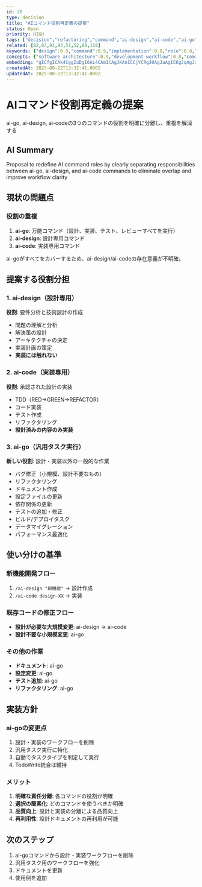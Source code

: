 ```yaml
---
id: 20
type: decision
title: "AIコマンド役割再定義の提案"
status: Open
priority: HIGH
tags: ["decision","refactoring","command","ai-design","ai-code","ai-go"]
related: [82,83,91,93,51,52,88,118]
keywords: {"design":0.9,"command":0.9,"implementation":0.8,"role":0.8,"workflow":0.8}
concepts: {"software architecture":0.9,"development workflow":0.8,"command design":0.8,"separation of concerns":0.7,"test driven development":0.6}
embedding: "gICfgICAk4CggIuDgI6Ai4CAmICAgJKAnICCjYCRgJOAgJaAgICKgJqAgJaAjYCTgICogICAgYCNgIGUgISAlICAkoCAgICAg4CAloCAgJGAgJCAgICIgIWAiJKAg4CHgICagICAkYCGgI+HgICAgICApICAgIuAlYCRgICFgII="
createdAt: 2025-08-22T13:32:41.000Z
updatedAt: 2025-08-22T13:32:41.000Z
---
```


# AIコマンド役割再定義の提案

ai-go, ai-design, ai-codeの3つのコマンドの役割を明確に分離し、重複を解消する

## AI Summary

Proposal to redefine AI command roles by clearly separating responsibilities between ai-go, ai-design, and ai-code commands to eliminate overlap and improve workflow clarity

## 現状の問題点

### 役割の重複
1. **ai-go**: 万能コマンド（設計、実装、テスト、レビューすべてを実行）
2. **ai-design**: 設計専用コマンド
3. **ai-code**: 実装専用コマンド

ai-goがすべてをカバーするため、ai-design/ai-codeの存在意義が不明確。

## 提案する役割分担

### 1. ai-design（設計専用）
**役割**: 要件分析と技術設計の作成
- 問題の理解と分析
- 解決策の設計
- アーキテクチャの決定
- 実装計画の策定
- **実装には触れない**

### 2. ai-code（実装専用）
**役割**: 承認された設計の実装
- TDD（RED→GREEN→REFACTOR）
- コード実装
- テスト作成
- リファクタリング
- **設計済みの内容のみ実装**

### 3. ai-go（汎用タスク実行）
**新しい役割**: 設計・実装以外の一般的な作業
- バグ修正（小規模、設計不要なもの）
- リファクタリング
- ドキュメント作成
- 設定ファイルの更新
- 依存関係の更新
- テストの追加・修正
- ビルド/デプロイタスク
- データマイグレーション
- パフォーマンス最適化

## 使い分けの基準

### 新機能開発フロー
1. `/ai-design "新機能"` → 設計作成
2. `/ai-code design-XX` → 実装

### 既存コードの修正フロー
- **設計が必要な大規模変更**: ai-design → ai-code
- **設計不要な小規模変更**: ai-go

### その他の作業
- **ドキュメント**: ai-go
- **設定変更**: ai-go
- **テスト追加**: ai-go
- **リファクタリング**: ai-go

## 実装方針

### ai-goの変更点
1. 設計・実装のワークフローを削除
2. 汎用タスク実行に特化
3. 自動でタスクタイプを判定して実行
4. TodoWrite統合は維持

### メリット
1. **明確な責任分離**: 各コマンドの役割が明確
2. **選択の簡素化**: どのコマンドを使うべきか明確
3. **品質向上**: 設計と実装の分離による品質向上
4. **再利用性**: 設計ドキュメントの再利用が可能

## 次のステップ
1. ai-goコマンドから設計・実装ワークフローを削除
2. 汎用タスク用のワークフローを強化
3. ドキュメントを更新
4. 使用例を追加
